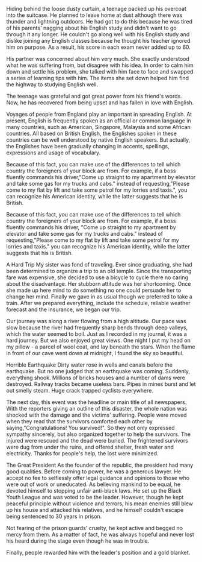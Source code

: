 Hiding behind the loose dusty curtain, a teenage packed up his overcoat into the suitcase. He planned to leave home at dust although there was thunder and lightning outdoors. He had got to do this because he was tired of his parents' nagging about his English study and didn't want to go through it any longer. He couldn't go along well with his English study and dislike joining any English classes because he thought his teacher ignored him on purpose. As a result, his score in each exam never added up to 60.

His partner was concerned about him very much. She exactly understood what he was suffering from, but disagree with his idea. In order to calm him down and settle his problem, she talked with him face to face and swapped a series of learning tips with him. The items she set down helped him find the highway to studying English well.

The teenage was grateful and got great power from his friend's words. Now, he has recovered from being upset and has fallen in love with English.

Voyages of people from England play an important in spreading English. At present, English is frequently spoken as an official or common language in many countries, such as American, Singapore, Malaysia and some African countries. All based on British English, the Englishes spoken in these countries can be well understood by native English speakers. But actually, the Englishes have been gradually changing in accents, spellings, expressions and usage of vocabulary.

Because of this fact, you can make use of the differences to tell which country the foreigners of your block are from. For example, if a boss fluently commands his driver,"Come up straight to my apartment by elevator and take some gas for my trucks and cabs." instead of requesting,"Please come to my flat by lift and take some petrol for my lorries and taxis.", you can recognize his American identity, while the latter suggests that he is British.

Because of this fact, you can make use of the differences to tell which country the foreigners of your block are from. For example, if a boss fluently commands his driver, "Come up straight to my apartment by elevator and take some gas for my trucks and cabs." instead of requesting,"Please come to my flat by lift and take some petrol for my lorries and taxis." you can recognize his American identity, while the latter suggests that his is British.

A Hard Trip
My sister was fond of traveling. Ever since graduating, she had been determined to organize a trip to an old temple. Since the transporting fare was expensive, she decided to use a bicycle to cycle there no caring about the disadvantage. Her stubborn attitude was her shortcoming. Once she made up here mind to do something no one could persuade her to change her mind. Finally we gave in as usual though we preferred to take a train. After we prepared everything, include the schedule, reliable weather forecast and the insurance, we began our trip.

Our journey was along a river flowing from a high altitude. Our pace was slow because the river had frequently sharp bends through deep valleys, which the water seemed to boil. Just as I recorded in my journal, it was a hard journey. But we also enjoyed great views. One night I put my head on my pillow - a parcel of wool coat, and lay beneath the stars. When the flame in front of our cave went down at midnight, I found the sky so beautiful.

Horrible Earthquake
Dirty water rose in wells and canals before the earthquake. But no one judged that an earthquake was coming. Suddenly, everything shook. Millions of bricks houses and a number of dams were destroyed. Railway tracks became useless bars. Pipes in mines burst and let out smelly steam. Huge crack trapped cyclists everywhere.

The next day, this event was the headline or main title of all newspapers. With the reporters giving an outline of this disaster, the whole nation was shocked with the damage and the victims' suffering. People were moved when they read that the survivors comforted each other by saying,"Congratulations! You survived!". So they not only expressed sympathy sincerely, but also organized together to help the survivors. The injured were rescued and the dead were buried. The frightened survivors were dug from under the ruins, and offered shelter, fresh water and electricity. Thanks for people's help, the lost were minimized.

The Great President
As the founder of the republic, the president had many good qualities. Before coming to power, he was a generous lawyer. He accept no fee to selflessly offer legal guidance and opinions to those who were out of work or uneducated. As believing mankind to be equal, he devoted himself to stopping unfair anti-black laws. He set up the Black Youth League and was voted to be the leader. However, though he kept peaceful principle without violence and terrors, his mean enemies still blew up his house and attacked his relatives, and he himself couldn't escape being sentenced to 30 years in prison.

Not fearing of the prison guards' cruelty, he kept active and begged no mercy from them. As a matter of fact, he was always hopeful and never lost his heard during the stage even though he was in trouble.

Finally, people rewarded him with the leader's position and a gold blanket.
